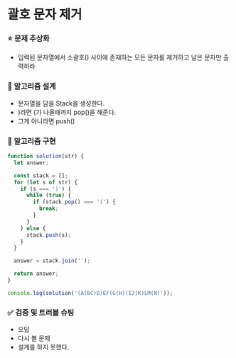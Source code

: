 # 괄호 문자 제거

### ⭐ 문제 추상화

- 입력된 문자열에서 소괄호() 사이에 존재하는 모든 문자를 제거하고 남은 문자만 출력하라

### 🔧 알고리즘 설계

- 문자열을 담을 Stack을 생성한다.
- )라면 (가 나올때까지 pop()을 해준다.
- 그게 아니라면 push()

### 🔨 알고리즘 구현

```js
function solution(str) {
  let answer;

  const stack = [];
  for (let s of str) {
    if (s === ')') {
      while (true) {
        if (stack.pop() === '(') {
          break;
        }
      }
    } else {
      stack.push(s);
    }
  }

  answer = stack.join('');

  return answer;
}

console.log(solution('(A(BC)D)EF(G(H)(IJ)K)LM(N)'));
```

### ✅ 검증 및 트러블 슈팅

- 오답
- 다시 볼 문제
- 설계를 하지 못했다.
